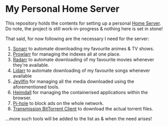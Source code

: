# My Personal Home Server

This repository holds the contents for setting up a personal [Home Server](https://en.wikipedia.org/wiki/Home_server). Do note, the project is still work-in-progress & nothing here is set in stone!

That said, for now following are the necessary I need for the server:

1. [Sonarr](https://sonarr.tv) to automate downloading my favourite animes & TV shows.
2. [Prowlarr](https://wiki.servarr.com/prowlarr) for managing the indexes all at one place.
3. [Radarr](https://radarr.video) to automate downloading of my favourite movies whenever they're available.
4. [Lidarr](https://lidarr.audio) to automate downloading of my favourite songs whenever available
5. [Jeyllfin](https://jellyfin.org) for managing all the media downloaded using the aforementioned tools.
6. [Heimdall](https://heimdall.site) for managing the containerised applications within the browser.
7. [Pi-hole](https://pi-hole.net) to block ads on the whole network.
8. [Transmission BitTorrent Client](https://transmissionbt.com) to download the actual torrent files.

...more such tools will be added to the list as & when the need arises!
